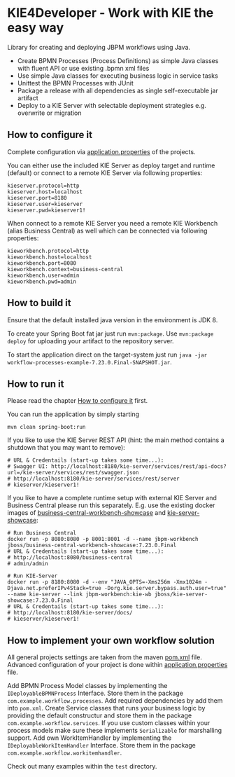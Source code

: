 KIE4Developer - Work with KIE the easy way
========================================

Library for creating and deploying JBPM workflows using Java.
- Create BPMN Processes (Process Definitions) as simple Java classes with fluent API or use existing .bpmn xml files
- Use simple Java classes for executing business logic in service tasks
- Unittest the BPMN Processes with JUnit
- Package a release with all dependencies as single self-executable jar artifact
- Deploy to a KIE Server with selectable deployment strategies e.g. overwrite or migration

How to configure it[](how-to-configure-it)
------------------------------

Complete configuration via [application.properties](src/main/resources/application.properties) of the projects.

You can either use the included KIE Server as deploy target and runtime (default) or connect to a remote KIE Server via following properties:
```
kieserver.protocol=http
kieserver.host=localhost
kieserver.port=8180
kieserver.user=kieserver
kieserver.pwd=kieserver1!
```

When connect to a remote KIE Server you need a remote KIE Workbench (alias Business Central) as well which can be connected via following properties:
```
kieworkbench.protocol=http
kieworkbench.host=localhost
kieworkbench.port=8080
kieworkbench.context=business-central
kieworkbench.user=admin
kieworkbench.pwd=admin
```

How to build it
------------------------------

Ensure that the default installed java version in the environment is JDK 8.

To create your Spring Boot fat jar just run `mvn:package`. Use `mvn:package deploy` for uploading your artifact to the repository server.

To start the application direct on the target-system just run `java -jar workflow-processes-example-7.23.0.Final-SNAPSHOT.jar`.

How to run it
------------------------------

Please read the chapter [How to configure it](#how-to-configure-it) first.

You can run the application by simply starting

```
mvn clean spring-boot:run
```

If you like to use the KIE Server REST API (hint: the main method contains a shutdown that you may want to remove):

```
# URL & Credentails (start-up takes some time...):
# Swagger UI: http://localhost:8180/kie-server/services/rest/api-docs?url=/kie-server/services/rest/swagger.json
# http://localhost:8180/kie-server/services/rest/server
# kieserver/kieserver1!
```

If you like to have a complete runtime setup with external KIE Server and Business Central please run this separately.
E.g. use the existing docker images of [business-central-workbench-showcase](https://hub.docker.com/r/jboss/business-central-workbench-showcase) and [kie-server-showcase](https://hub.docker.com/r/jboss/kie-server-showcase):

```
# Run Business Central
docker run -p 8080:8080 -p 8001:8001 -d --name jbpm-workbench jboss/business-central-workbench-showcase:7.23.0.Final
# URL & Credentails (start-up takes some time...):
# http://localhost:8080/business-central
# admin/admin

# Run KIE-Server
docker run -p 8180:8080 -d --env "JAVA_OPTS=-Xms256m -Xmx1024m -Djava.net.preferIPv4Stack=true -Dorg.kie.server.bypass.auth.user=true" --name kie-server --link jbpm-workbench:kie-wb jboss/kie-server-showcase:7.23.0.Final
# URL & Credentails (start-up takes some time...):
# http://localhost:8180/kie-server/docs/
# kieserver/kieserver1!
```

How to implement your own workflow solution
------------------------------

All general projects settings are taken from the maven [pom.xml](pom.xml) file.
Advanced configuration of your project is done within [application.properties](src/main/resources/application.properties) file.

Add BPMN Process Model classes by implementing the ```IDeployableBPMNProcess``` Interface. Store them in the package ```com.example.workflow.processes```.
Add required dependencies by add them into  ```pom.xml```.
Create Service classes that runs your business logic by providing the default constructur and store them in the package ```com.example.workflow.services```.
If you use custom classes within your process models make sure these implements ```Serializable``` for marshalling support.
Add own WorkItemHandler by implementing the ```IDeployableWorkItemHandler``` Interface. Store them in the package ```com.example.workflow.workitemhandler```.

Check out many examples within the ```test``` directory.
